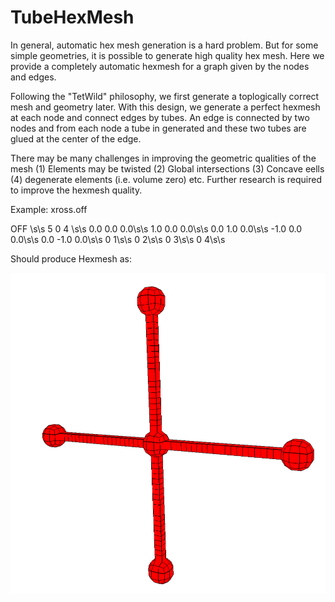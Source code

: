 # TubeHexMesh

In general, automatic hex mesh generation is a hard problem. But for some simple
geometries, it is possible to generate high quality hex mesh. Here we provide
a completely automatic hexmesh for a graph given by the nodes and edges.

Following the "TetWild" philosophy, we first generate a toplogically correct mesh
and geometry later. With this design, we generate a perfect hexmesh at each 
node and connect edges by tubes. An edge is connected by two nodes and from each
node a tube in generated and these two tubes are glued at the center of the
edge.

There may be many challenges in improving the geometric qualities of the mesh
(1) Elements may be twisted (2) Global intersections (3) Concave eells (4)
degenerate elements (i.e. volume zero) etc.  Further research is required to improve
the hexmesh quality.

Example: xross.off

OFF  \s\s
5 0 4 \s\s
0.0 0.0 0.0\s\s
1.0 0.0 0.0\s\s
0.0 1.0 0.0\s\s
-1.0 0.0 0.0\s\s
0.0 -1.0 0.0\s\s
0 1\s\s
0 2\s\s
0 3\s\s
0 4\s\s

Should produce Hexmesh as:


![alt text](./example.png "Title")

